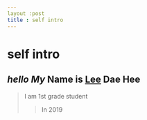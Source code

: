 ```yaml
---
layout :post
title : self intro
---
```


# self intro
## *hello* _My_ **Name** __is__ <u>Lee</u> Dae Hee
> I am 1st grade student
>>In 2019

